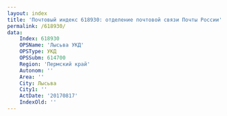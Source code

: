 ```yaml
---
layout: index
title: 'Почтовый индекс 618930: отделение почтовой связи Почты России'
permalink: /618930/
data:
    Index: 618930
    OPSName: 'Лысьва УКД'
    OPSType: УКД
    OPSSubm: 614700
    Region: 'Пермский край'
    Autonom: ''
    Area: ''
    City: Лысьва
    City1: ''
    ActDate: '20170817'
    IndexOld: ''
---
```


